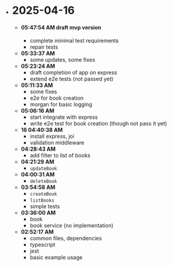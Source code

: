 - # 2025-04-16
  - #### **05:47:54 AM** draft mvp version
    - complete minimal test requirements
    - repair tests
  - **05:33:37 AM**
    - some updates, some fixes
  - **05:23:24 AM**
    - draft completion of app on express
    - extend e2e tests (not passed yet)
  - **05:11:33 AM**
    - some fixes
    - e2e for book creation
    - morgan for basic logging
  - **05:06:16 AM**
    - start integrate with express
    - write e2e test for book creation (though not pass it yet)
  - **16 04:40:38 AM**
    - install express, joi
    - validation middleware
  - **04:28:43 AM**
    - add filter to list of books
  - **04:21:29 AM**
    - `updateBook`
  - **04:00:31 AM**
    - `deleteBook`
  - **03:54:58 AM**
    - `createBook`
    - `listBooks`
    - simple tests
  - **03:36:00 AM**
    - book
    - book service (no implementation)
  - **02:52:17 AM**
    - common files, dependencies
    - typescript
    - jest
    - basic example usage
